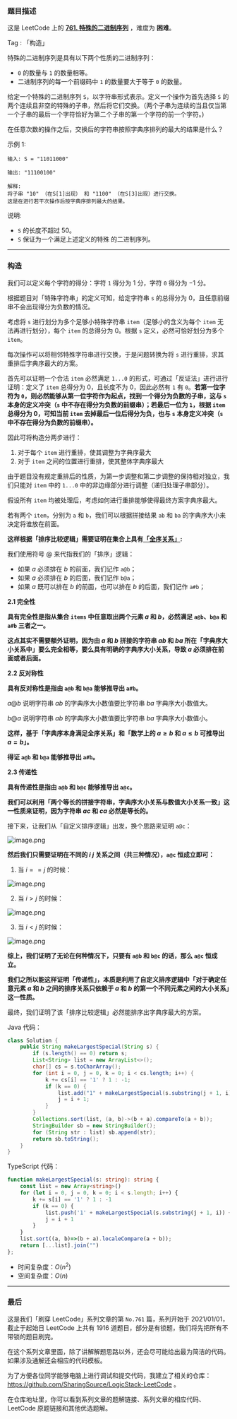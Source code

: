 ### 题目描述

这是 LeetCode 上的 **[761. 特殊的二进制序列](https://leetcode.cn/problems/special-binary-string/solution/by-ac_oier-cz6h/)** ，难度为 **困难**。

Tag : 「构造」



特殊的二进制序列是具有以下两个性质的二进制序列：

* `0` 的数量与 `1` 的数量相等。
* 二进制序列的每一个前缀码中 `1` 的数量要大于等于 `0` 的数量。

给定一个特殊的二进制序列 `S`，以字符串形式表示。定义一个操作为首先选择 `S` 的两个连续且非空的特殊的子串，然后将它们交换。（两个子串为连续的当且仅当第一个子串的最后一个字符恰好为第二个子串的第一个字符的前一个字符。)

在任意次数的操作之后，交换后的字符串按照字典序排列的最大的结果是什么？

示例 1:
```
输入: S = "11011000"

输出: "11100100"

解释:
将子串 "10" （在S[1]出现） 和 "1100" （在S[3]出现）进行交换。
这是在进行若干次操作后按字典序排列最大的结果。
```
说明:
* `S` 的长度不超过 $50$。
* `S` 保证为一个满足上述定义的特殊 的二进制序列。

---

### 构造

我们可以定义每个字符的得分：字符 `1` 得分为 $1$ 分，字符 `0` 得分为 $-1$ 分。

根据题目对「特殊字符串」的定义可知，给定字符串 `s` 的总得分为 $0$，且任意前缀串不会出现得分为负数的情况。

考虑将 `s` 进行划分为多个足够小特殊字符串 `item`（足够小的含义为每个 `item` 无法再进行划分），每个 `item` 的总得分为 $0$。根据 `s` 定义，必然可恰好划分为多个 `item`。

每次操作可以将相邻特殊字符串进行交换，于是问题转换为将 `s` 进行重排，求其重排后字典序最大的方案。

首先可以证明一个合法 `item` 必然满足 `1...0` 的形式，可通过「反证法」进行进行证明：定义了 `item` 总得分为 $0$，且长度不为 $0$，因此必然有 `1` 有 `0`。**若第一位字符为 `0`，则必然能够从第一位字符作为起点，找到一个得分为负数的子串，这与 `s` 本身的定义冲突（`s` 中不存在得分为负数的前缀串）；若最后一位为 `1`，根据 `item` 总得分为 $0$，可知当前 `item` 去掉最后一位后得分为负，也与 `s` 本身定义冲突（`s` 中不存在得分为负数的前缀串）。**

因此可将构造分两步进行：

1. 对于每个 `item` 进行重排，使其调整为字典序最大
2. 对于 `item` 之间的位置进行重排，使其整体字典序最大

由于题目没有规定重排后的性质，为第一步调整和第二步调整的保持相对独立，我们只能对 `item` 中的 `1...0` 中的非边缘部分进行调整（递归处理子串部分）。

假设所有 `item` 均被处理后，考虑如何进行重排能够使得最终方案字典序最大。

若有两个 `item`，分别为 `a` 和 `b`，我们可以根据拼接结果 `ab` 和 `ba` 的字典序大小来决定将谁放在前面。

**这样根据「排序比较逻辑」需要证明在集合上具有[「全序关系」](https://baike.baidu.com/item/%E5%85%A8%E5%BA%8F%E5%85%B3%E7%B3%BB):**

我们使用符号 $@$ 来代指我们的「排序」逻辑：

* 如果 $a$ 必须排在 $b$ 的前面，我们记作 `a@b`；
* 如果 $a$ 必须排在 $b$ 的后面，我们记作 `b@a`；
* 如果 $a$ 既可以排在 $b$ 的前面，也可以排在 $b$ 的后面，我们记作 `a#b`；

**2.1 完全性**

**具有完全性是指从集合 `items` 中任意取出两个元素 $a$ 和 $b$，必然满足 `a@b`、`b@a` 和 `a#b` 三者之一。**

**这点其实不需要额外证明，因为由 $a$ 和 $b$ 拼接的字符串 $ab$ 和 $ba$ 所在「字典序大小关系中」要么完全相等，要么具有明确的字典序大小关系，导致 $a$ 必须排在前面或者后面。**

**2.2 反对称性**

**具有反对称性是指由 `a@b` 和 `b@a` 能够推导出 `a#b`。**

$a@b$ 说明字符串 $ab$ 的字典序大小数值要比字符串 $ba$ 字典序大小数值大。

$b@a$ 说明字符串 $ab$ 的字典序大小数值要比字符串 $ba$ 字典序大小数值小。

**这样，基于「字典序本身满足全序关系」和「数学上的 $a \geqslant b$ 和 $a \leqslant b$ 可推导出 $a = b$」。**

**得证 `a@b` 和 `b@a` 能够推导出 `a#b`。**

**2.3 传递性**

**具有传递性是指由 `a@b` 和 `b@c` 能够推导出 `a@c`。**

**我们可以利用「两个等长的拼接字符串，字典序大小关系与数值大小关系一致」这一性质来证明，因为字符串 $ac$ 和 $ca$ 必然是等长的。**

接下来，让我们从「自定义排序逻辑」出发，换个思路来证明 `a@c`：

![image.png](https://pic.leetcode-cn.com/1618207470-nFVtbm-image.png)


**然后我们只需要证明在不同的 $i$ $j$ 关系之间（共三种情况），`a@c` 恒成立即可：**


1. 当 $i == j$ 的时候：

![image.png](https://pic.leetcode-cn.com/1618209987-kPJqkw-image.png)


2. 当 $i > j$ 的时候：

![image.png](https://pic.leetcode-cn.com/1618210019-pYydoU-image.png)


3. 当 $i < j$ 的时候：

![image.png](https://pic.leetcode-cn.com/1618210522-mJgnzX-image.png)

**综上，我们证明了无论在何种情况下，只要有 `a@b` 和 `b@c` 的话，那么 `a@c` 恒成立。**

**我们之所以能这样证明「传递性」，本质是利用了自定义排序逻辑中「对于确定任意元素 $a$ 和 $b$ 之间的排序关系只依赖于 $a$ 和 $b$ 的第一个不同元素之间的大小关系」这一性质。**

最终，我们证明了该「排序比较逻辑」必然能排序出字典序最大的方案。

Java 代码：
```Java
class Solution {
    public String makeLargestSpecial(String s) {
        if (s.length() == 0) return s;
        List<String> list = new ArrayList<>();
        char[] cs = s.toCharArray();
        for (int i = 0, j = 0, k = 0; i < cs.length; i++) {
            k += cs[i] == '1' ? 1 : -1;
            if (k == 0) {
                list.add("1" + makeLargestSpecial(s.substring(j + 1, i)) + "0");
                j = i + 1;
            }
        }
        Collections.sort(list, (a, b)->(b + a).compareTo(a + b));
        StringBuilder sb = new StringBuilder();
        for (String str : list) sb.append(str);
        return sb.toString();
    }
}
```
TypeScript 代码：
```TypeScript
function makeLargestSpecial(s: string): string {
    const list = new Array<string>()
    for (let i = 0, j = 0, k = 0; i < s.length; i++) {
        k += s[i] == '1' ? 1 : -1
        if (k == 0) {
            list.push('1' + makeLargestSpecial(s.substring(j + 1, i)) + '0')
            j = i + 1
        }
    }
    list.sort((a, b)=>(b + a).localeCompare(a + b));
    return [...list].join("")
};
```
* 时间复杂度：$O(n^2)$
* 空间复杂度：$O(n)$

---

### 最后

这是我们「刷穿 LeetCode」系列文章的第 `No.761` 篇，系列开始于 2021/01/01，截止于起始日 LeetCode 上共有 1916 道题目，部分是有锁题，我们将先把所有不带锁的题目刷完。

在这个系列文章里面，除了讲解解题思路以外，还会尽可能给出最为简洁的代码。如果涉及通解还会相应的代码模板。

为了方便各位同学能够电脑上进行调试和提交代码，我建立了相关的仓库：https://github.com/SharingSource/LogicStack-LeetCode 。

在仓库地址里，你可以看到系列文章的题解链接、系列文章的相应代码、LeetCode 原题链接和其他优选题解。

